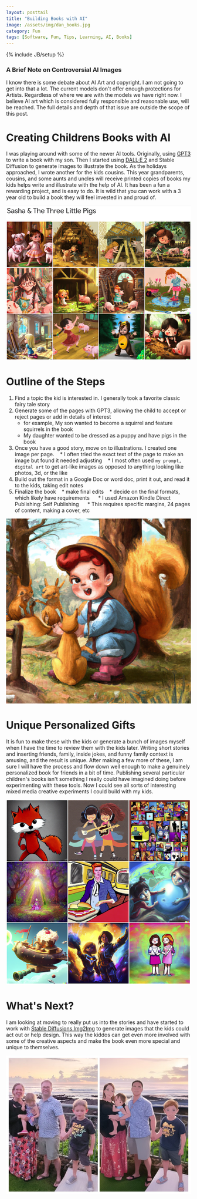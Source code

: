 ```yaml
---
layout: posttail
title: "Building Books with AI"
image: /assets/img/dan_books.jpg
category: Fun
tags: [Software, Fun, Tips, Learning, AI, Books]
---
```

{% include JB/setup %}

### A Brief Note on Controversial AI Images

I know there is some debate about AI Art and copyright. I am not going to get into that a lot. The current models don't offer enough protections for Artists. Regardless of where we are with the models we have right now. I believe AI art which is considered fully responsible and reasonable use, will be reached. The full details and depth of that issue are outside the scope of this post.

# Creating Childrens Books with AI

I was playing around with some of the newer AI tools. Originally, using [GPT3](https://openai.com/blog/gpt-3-apps/) to write a book with my son. Then I started using [DALL·E 2](https://openai.com/dall-e-2/) and Stable Diffusion to generate images to illustrate the book. As the holidays approached, I wrote another for the kids cousins. This year grandparents, cousins, and some aunts and uncles will receive printed copies of books my kids helps write and illustrate with the help of AI. It has been a fun a rewarding project, and is easy to do. It is wild that you can work with a 3 year old to build a book they will feel invested in and proud of.

![Sasha and the three pigs](/assets/img/sasha_pig_cover.png)

# Outline of the Steps

1. Find a topic the kid is interested in. I generally took a favorite classic fairy tale story
2. Generate some of the pages with GPT3, allowing the child to accept or reject pages or add in details of interest
	* for example, My son wanted to become a squirrel and feature squirrels in the book  
	* My daughter wanted to be dressed as a puppy and have pigs in the book
3. Once you have a good story, move on to illustrations. I created one image per page.
   * I often tried the exact text of the page to make an image but found it needed adjusting
   * I most often used `my prompt, digital art` to get art-like images as opposed to anything looking like photos, 3d, or the like
4. Build out the format in a Google Doc or word doc, print it out, and read it to the kids, taking edit notes
5. Finalize the book
   * make final edits
   * decide on the final formats, which likely have requirements
     * I used Amazon Kindle Direct Publishing: Self Publishing
     * This requires specific margins, 24 pages of content, making a cover, etc

![My Son Theo as a squirrel](/assets/img/a_theo2_squ.png)

# Unique Personalized Gifts

It is fun to make these with the kids or generate a bunch of images myself when I have the time to review them with the kids later. Writing short stories and inserting friends, family, inside jokes, and funny family context is amusing, and the result is unique. After making a few more of these, I am sure I will have the process and flow down well enough to make a genuinely personalized book for friends in a bit of time. Publishing several particular children's books isn't something I really could have imagined doing before experimenting with these tools. Now I could see all sorts of interesting mixed media creative experiments I could build with my kids.

![The Cousins save the world](/assets/img/save-the-world-cover.png)

# What's Next?

I am looking at moving to really put us into the stories and have started to work with [Stable Diffusions Img2Img](https://huggingface.co/spaces/fffiloni/stable-diffusion-img2img) to generate images that the kids could act out or help design. This way the kiddos can get even more involved with some of the creative aspects and make the book even more special and unique to themselves.

![a img2img photo of our family](/assets/img/img2img-family.jpg)